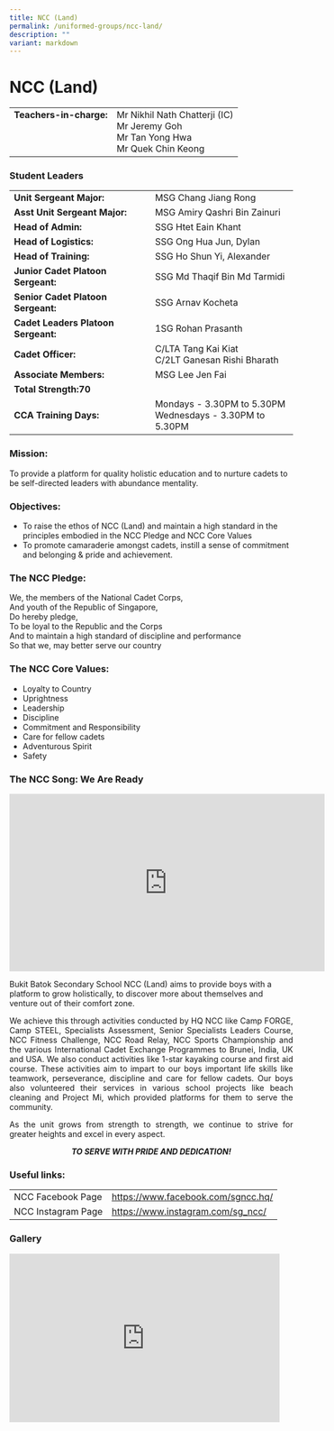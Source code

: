 ```yaml
---
title: NCC (Land)
permalink: /uniformed-groups/ncc-land/
description: ""
variant: markdown
---
```

# NCC (Land)


|                           |                   |
|--------------|----------------------------|
| **Teachers-in-charge:**<br><br><br><br> | Mr Nikhil Nath Chatterji (IC)<br>Mr Jeremy Goh<br>Mr Tan Yong Hwa<br>Mr Quek Chin Keong |

### Student Leaders

|                          |                       |
|-----------------|------------------|
| **Unit Sergeant Major:**            | MSG Chang Jiang Rong                                                                                             |
| **Asst Unit Sergeant Major:**       | MSG Amiry Qashri Bin Zainuri                                                                                                 |
| **Head of Admin:**                  | SSG Htet Eain Khant                                                                                          |
| **Head of Logistics:**              | SSG Ong Hua Jun, Dylan                                                                                                       |
| **Head of Training:**               | SSG Ho Shun Yi, Alexander                                                                                      |
| **Junior Cadet Platoon Sergeant:**  | SSG Md Thaqif Bin Md Tarmidi                                                                                |
| **Senior Cadet Platoon Sergeant:**  | SSG Arnav Kocheta        |
| **Cadet Leaders Platoon Sergeant:** | 1SG Rohan Prasanth                                                                                          |
| **Cadet Officer:**                  | C/LTA Tang Kai Kiat<br>C/2LT Ganesan Rishi Bharath |
| **Associate Members:**              | MSG Lee Jen Fai                                                                                                       |
| **Total Strength:70**               |                       |
| **CCA Training Days:**<br>          | Mondays -  3.30PM to 5.30PM<br>Wednesdays - 3.30PM to 5.30PM                                                          |


### Mission:

To provide a platform for quality holistic education and to nurture cadets to be self-directed leaders with abundance mentality.

### Objectives:

*   To raise the ethos of NCC (Land) and maintain a high standard in the principles embodied in the NCC Pledge and NCC Core Values
*   To promote camaraderie amongst cadets, instill a sense of commitment and belonging &amp; pride and achievement.

  

### **The NCC Pledge:**

We, the members of the National Cadet Corps,   
And youth of the Republic of Singapore,   
Do hereby pledge,   
To be loyal to the Republic and the Corps   
And to maintain a high standard of discipline and performance   
So that we, may better serve our country


### **The NCC Core Values:**

*   Loyalty to Country
*   Uprightness
*   Leadership
*   Discipline
*   Commitment and Responsibility
*   Care for fellow cadets
*   Adventurous Spirit
*   Safety

### **The NCC Song: We Are Ready**

<iframe allowfullscreen="" allow="accelerometer; autoplay; clipboard-write; encrypted-media; gyroscope; picture-in-picture" frameborder="0" title="Singapore NCC SONG 2016" src="https://www.youtube.com/embed/ww-T528CPw8" height="315" width="560"></iframe>

Bukit Batok Secondary School NCC (Land) aims to provide boys with a platform to grow holistically, to discover more about themselves and venture out of their comfort zone.


<p style="text-align: justify;">We achieve this through activities conducted by HQ NCC like Camp FORGE, Camp STEEL, Specialists Assessment, Senior Specialists Leaders Course, NCC Fitness Challenge, NCC Road Relay, NCC Sports Championship and the various International Cadet Exchange Programmes to Brunei, India, UK and USA. We also conduct activities like 1-star kayaking course and first aid course. These activities aim to impart to our boys important life skills like teamwork, perseverance, discipline and care for fellow cadets. Our boys also volunteered their services in various school projects like beach cleaning and Project Mi, which provided platforms for them to serve the community.</p>


<p style="text-align: justify;">As the unit grows from strength to strength, we continue to strive for greater heights and excel in every aspect.</p>
  

****_<center>TO SERVE WITH PRIDE AND DEDICATION!</center>_****


### **Useful links:**

|                    |                       |
|--------------------|-----------------------------|
| NCC Facebook Page  | https://www.facebook.com/sgncc.hq/ |
| NCC Instagram Page | https://www.instagram.com/sg_ncc/  |

### Gallery
<iframe allowfullscreen="true" height="299" width="480" frameborder="0" src="https://docs.google.com/presentation/d/e/2PACX-1vRabJMZRnkTl3wHx2kMEu__B_xKcrciRfENI8RkdQ-mTXq2H6gNnl9iIYWlDjBKm1ClK17iY-zmuXF-/embed?start=true&amp;loop=true&amp;delayms=3000"></iframe>